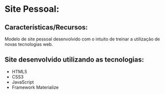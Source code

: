 # Site Pessoal:

## Características/Recursos:
Modelo de site pessoal desenvolvido com o intuito de treinar a utilização de novas tecnologias web.

## Site desenvolvido utilizando as tecnologias:

- HTML5
- CSS3
- JavaScript
- Framework Materialize 
